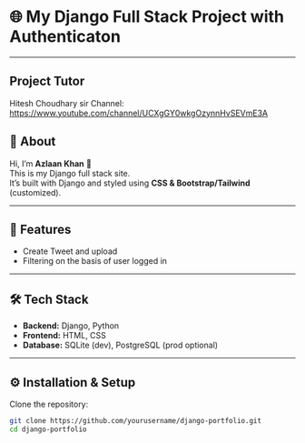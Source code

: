 # 🌐 My Django Full Stack Project with Authenticaton
---

## Project Tutor
Hitesh Choudhary sir Channel:  https://www.youtube.com/channel/UCXgGY0wkgOzynnHvSEVmE3A

## 📖 About
Hi, I’m **Azlaan Khan** 👋  
This is my Django full stack site.  
It’s built with Django and styled using **CSS & Bootstrap/Tailwind** (customized).  

---

## 🚀 Features
- Create Tweet and upload  
- Filtering on the basis of user logged in

---

## 🛠️ Tech Stack
- **Backend:** Django, Python  
- **Frontend:** HTML, CSS  
- **Database:** SQLite (dev), PostgreSQL (prod optional)  

---

## ⚙️ Installation & Setup
Clone the repository:
```bash
git clone https://github.com/yourusername/django-portfolio.git
cd django-portfolio
